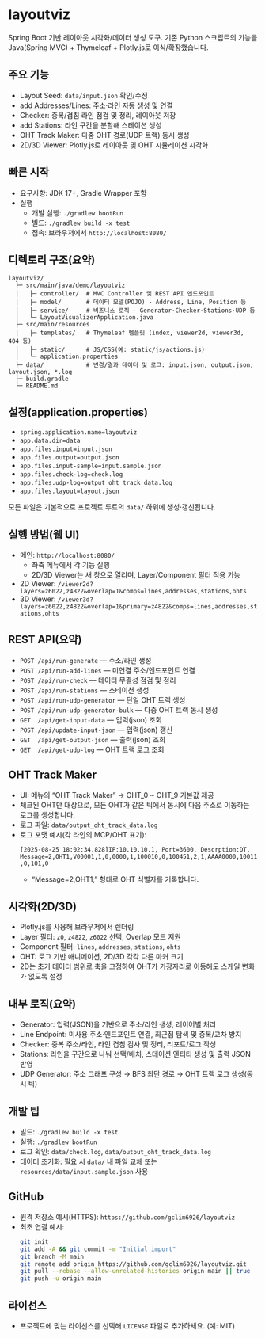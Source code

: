 # layoutviz

Spring Boot 기반 레이아웃 시각화/데이터 생성 도구. 기존 Python 스크립트의 기능을 Java(Spring MVC) + Thymeleaf + Plotly.js로 이식/확장했습니다.

## 주요 기능
- Layout Seed: `data/input.json` 확인/수정
- add Addresses/Lines: 주소·라인 자동 생성 및 연결
- Checker: 중복/겹침 라인 점검 및 정리, 레이아웃 저장
- add Stations: 라인 구간을 분할해 스테이션 생성
- OHT Track Maker: 다중 OHT 경로(UDP 트랙) 동시 생성
- 2D/3D Viewer: Plotly.js로 레이아웃 및 OHT 시뮬레이션 시각화

## 빠른 시작
- 요구사항: JDK 17+, Gradle Wrapper 포함
- 실행
  - 개발 실행: `./gradlew bootRun`
  - 빌드: `./gradlew build -x test`
  - 접속: 브라우저에서 `http://localhost:8080/`

## 디렉토리 구조(요약)
```
layoutviz/
  ├─ src/main/java/demo/layoutviz
  │   ├─ controller/  # MVC Controller 및 REST API 엔드포인트
  │   ├─ model/       # 데이터 모델(POJO) - Address, Line, Position 등
  │   ├─ service/     # 비즈니스 로직 - Generator·Checker·Stations·UDP 등
  │   └─ LayoutVisualizerApplication.java
  ├─ src/main/resources
  │   ├─ templates/   # Thymeleaf 템플릿 (index, viewer2d, viewer3d, 404 등)
  │   ├─ static/      # JS/CSS(예: static/js/actions.js)
  │   └─ application.properties
  ├─ data/            # 변경/결과 데이터 및 로그: input.json, output.json, layout.json, *.log
  ├─ build.gradle
  └─ README.md
```

## 설정(application.properties)
- `spring.application.name=layoutviz`
- `app.data.dir=data`
- `app.files.input=input.json`
- `app.files.output=output.json`
- `app.files.input-sample=input.sample.json`
- `app.files.check-log=check.log`
- `app.files.udp-log=output_oht_track_data.log`
- `app.files.layout=layout.json`

모든 파일은 기본적으로 프로젝트 루트의 `data/` 하위에 생성·갱신됩니다.

## 실행 방법(웹 UI)
- 메인: `http://localhost:8080/`
  - 좌측 메뉴에서 각 기능 실행
  - 2D/3D Viewer는 새 창으로 열리며, Layer/Component 필터 적용 가능
- 2D Viewer: `/viewer2d?layers=z6022,z4822&overlap=1&comps=lines,addresses,stations,ohts`
- 3D Viewer: `/viewer3d?layers=z6022,z4822&overlap=1&primary=z4822&comps=lines,addresses,stations,ohts`

## REST API(요약)
- `POST /api/run-generate` — 주소/라인 생성
- `POST /api/run-add-lines` — 미연결 주소/엔드포인트 연결
- `POST /api/run-check` — 데이터 무결성 점검 및 정리
- `POST /api/run-stations` — 스테이션 생성
- `POST /api/run-udp-generator` — 단일 OHT 트랙 생성
- `POST /api/run-udp-generator-bulk` — 다중 OHT 트랙 동시 생성
- `GET  /api/get-input-data` — 입력(json) 조회
- `POST /api/update-input-json` — 입력(json) 갱신
- `GET  /api/get-output-json` — 출력(json) 조회
- `GET  /api/get-udp-log` — OHT 트랙 로그 조회

## OHT Track Maker
- UI: 메뉴의 “OHT Track Maker” → OHT_0 ~ OHT_9 기본값 제공
- 체크된 OHT만 대상으로, 모든 OHT가 같은 틱에서 동시에 다음 주소로 이동하는 로그를 생성합니다.
- 로그 파일: `data/output_oht_track_data.log`
- 로그 포맷 예시(각 라인의 MCP/OHT 표기):
  ```
  [2025-08-25 18:02:34.828]IP:10.10.10.1, Port=3600, Descrption:DT, Message=2,OHT1,V00001,1,0,0000,1,100010,0,100451,2,1,AAAA0000,100110,00000000,0000, ,0,101,0
  ```
  - “Message=2,OHT1,” 형태로 OHT 식별자를 기록합니다.

## 시각화(2D/3D)
- Plotly.js를 사용해 브라우저에서 렌더링
- Layer 필터: `z0`, `z4822`, `z6022` 선택, Overlap 모드 지원
- Component 필터: `lines`, `addresses`, `stations`, `ohts`
- OHT: 로그 기반 애니메이션, 2D/3D 각각 다른 마커 크기
- 2D는 초기 데이터 범위로 축을 고정하여 OHT가 가장자리로 이동해도 스케일 변화가 없도록 설정

## 내부 로직(요약)
- Generator: 입력(JSON)을 기반으로 주소/라인 생성, 레이어별 처리
- Line Endpoint: 미사용 주소·엔드포인트 연결, 최근접 탐색 및 중복/교차 방지
- Checker: 중복 주소/라인, 라인 겹침 검사 및 정리, 리포트/로그 작성
- Stations: 라인을 구간으로 나눠 선택/배치, 스테이션 엔티티 생성 및 출력 JSON 반영
- UDP Generator: 주소 그래프 구성 → BFS 최단 경로 → OHT 트랙 로그 생성(동시 틱)

## 개발 팁
- 빌드: `./gradlew build -x test`
- 실행: `./gradlew bootRun`
- 로그 확인: `data/check.log`, `data/output_oht_track_data.log`
- 데이터 초기화: 필요 시 `data/` 내 파일 교체 또는 `resources/data/input.sample.json` 사용

## GitHub
- 원격 저장소 예시(HTTPS): `https://github.com/gclim6926/layoutviz`
- 최초 연결 예시:
  ```bash
  git init
  git add -A && git commit -m "Initial import"
  git branch -M main
  git remote add origin https://github.com/gclim6926/layoutviz.git
  git pull --rebase --allow-unrelated-histories origin main || true
  git push -u origin main
  ```

## 라이선스
- 프로젝트에 맞는 라이선스를 선택해 `LICENSE` 파일로 추가하세요. (예: MIT)
